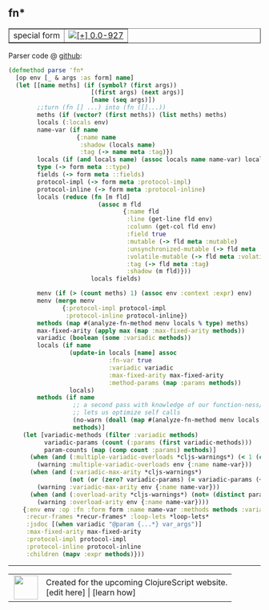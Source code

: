 ## fn\*



 <table border="1">
<tr>
<td>special form</td>
<td><a href="https://github.com/cljsinfo/cljs-api-docs/tree/0.0-927"><img valign="middle" alt="[+] 0.0-927" title="Added in 0.0-927" src="https://img.shields.io/badge/+-0.0--927-lightgrey.svg"></a> </td>
</tr>
</table>









Parser code @ [github](https://github.com/clojure/clojurescript/blob/r2027/src/clj/cljs/analyzer.clj#L554-L619):

```clj
(defmethod parse 'fn*
  [op env [_ & args :as form] name]
  (let [[name meths] (if (symbol? (first args))
                       [(first args) (next args)]
                       [name (seq args)])
        ;;turn (fn [] ...) into (fn ([]...))
        meths (if (vector? (first meths)) (list meths) meths)
        locals (:locals env)
        name-var (if name
                   {:name name
                    :shadow (locals name)
                    :tag (-> name meta :tag)}) 
        locals (if (and locals name) (assoc locals name name-var) locals)
        type (-> form meta ::type)
        fields (-> form meta ::fields)
        protocol-impl (-> form meta :protocol-impl)
        protocol-inline (-> form meta :protocol-inline)
        locals (reduce (fn [m fld]
                         (assoc m fld
                                {:name fld
                                 :line (get-line fld env)
                                 :column (get-col fld env)
                                 :field true
                                 :mutable (-> fld meta :mutable)
                                 :unsynchronized-mutable (-> fld meta :unsynchronized-mutable)
                                 :volatile-mutable (-> fld meta :volatile-mutable)
                                 :tag (-> fld meta :tag)
                                 :shadow (m fld)}))
                       locals fields)

        menv (if (> (count meths) 1) (assoc env :context :expr) env)
        menv (merge menv
               {:protocol-impl protocol-impl
                :protocol-inline protocol-inline})
        methods (map #(analyze-fn-method menv locals % type) meths)
        max-fixed-arity (apply max (map :max-fixed-arity methods))
        variadic (boolean (some :variadic methods))
        locals (if name
                 (update-in locals [name] assoc
                            :fn-var true
                            :variadic variadic
                            :max-fixed-arity max-fixed-arity
                            :method-params (map :params methods))
                 locals)
        methods (if name
                  ;; a second pass with knowledge of our function-ness/arity
                  ;; lets us optimize self calls
                  (no-warn (doall (map #(analyze-fn-method menv locals % type) meths)))
                  methods)]
    (let [variadic-methods (filter :variadic methods)
          variadic-params (count (:params (first variadic-methods)))
          param-counts (map (comp count :params) methods)]
      (when (and (:multiple-variadic-overloads *cljs-warnings*) (< 1 (count variadic-methods)))
        (warning :multiple-variadic-overloads env {:name name-var}))
      (when (and (:variadic-max-arity *cljs-warnings*)
                 (not (or (zero? variadic-params) (= variadic-params (+ 1 max-fixed-arity)))))
        (warning :variadic-max-arity env {:name name-var}))
      (when (and (:overload-arity *cljs-warnings*) (not= (distinct param-counts) param-counts))
        (warning :overload-arity env {:name name-var})))
    {:env env :op :fn :form form :name name-var :methods methods :variadic variadic
     :recur-frames *recur-frames* :loop-lets *loop-lets*
     :jsdoc [(when variadic "@param {...*} var_args")]
     :max-fixed-arity max-fixed-arity
     :protocol-impl protocol-impl
     :protocol-inline protocol-inline
     :children (mapv :expr methods)}))
```

<!--
Repo - tag - source tree - lines:

 <pre>
clojurescript @ r2027
└── src
    └── clj
        └── cljs
            └── <ins>[analyzer.clj:554-619](https://github.com/clojure/clojurescript/blob/r2027/src/clj/cljs/analyzer.clj#L554-L619)</ins>
</pre>

-->

---




 <table>
<tr><td>
<img valign="middle" align="right" width="48px" src="http://i.imgur.com/Hi20huC.png">
</td><td>
Created for the upcoming ClojureScript website.<br>
[edit here] | [learn how]
</td></tr></table>

[edit here]:https://github.com/cljsinfo/cljs-api-docs/blob/master/cljsdoc/special/fnSTAR.cljsdoc
[learn how]:https://github.com/cljsinfo/cljs-api-docs/wiki/cljsdoc-files

<!--

This information was too distracting to show to readers, but I'll leave it
commented here since it is helpful to:

- pretty-print the data used to generate this document
- and show how to retrieve that data



The API data for this symbol:

```clj
{:ns "special",
 :name "fn*",
 :type "special form",
 :source {:code "(defmethod parse 'fn*\n  [op env [_ & args :as form] name]\n  (let [[name meths] (if (symbol? (first args))\n                       [(first args) (next args)]\n                       [name (seq args)])\n        ;;turn (fn [] ...) into (fn ([]...))\n        meths (if (vector? (first meths)) (list meths) meths)\n        locals (:locals env)\n        name-var (if name\n                   {:name name\n                    :shadow (locals name)\n                    :tag (-> name meta :tag)}) \n        locals (if (and locals name) (assoc locals name name-var) locals)\n        type (-> form meta ::type)\n        fields (-> form meta ::fields)\n        protocol-impl (-> form meta :protocol-impl)\n        protocol-inline (-> form meta :protocol-inline)\n        locals (reduce (fn [m fld]\n                         (assoc m fld\n                                {:name fld\n                                 :line (get-line fld env)\n                                 :column (get-col fld env)\n                                 :field true\n                                 :mutable (-> fld meta :mutable)\n                                 :unsynchronized-mutable (-> fld meta :unsynchronized-mutable)\n                                 :volatile-mutable (-> fld meta :volatile-mutable)\n                                 :tag (-> fld meta :tag)\n                                 :shadow (m fld)}))\n                       locals fields)\n\n        menv (if (> (count meths) 1) (assoc env :context :expr) env)\n        menv (merge menv\n               {:protocol-impl protocol-impl\n                :protocol-inline protocol-inline})\n        methods (map #(analyze-fn-method menv locals % type) meths)\n        max-fixed-arity (apply max (map :max-fixed-arity methods))\n        variadic (boolean (some :variadic methods))\n        locals (if name\n                 (update-in locals [name] assoc\n                            :fn-var true\n                            :variadic variadic\n                            :max-fixed-arity max-fixed-arity\n                            :method-params (map :params methods))\n                 locals)\n        methods (if name\n                  ;; a second pass with knowledge of our function-ness/arity\n                  ;; lets us optimize self calls\n                  (no-warn (doall (map #(analyze-fn-method menv locals % type) meths)))\n                  methods)]\n    (let [variadic-methods (filter :variadic methods)\n          variadic-params (count (:params (first variadic-methods)))\n          param-counts (map (comp count :params) methods)]\n      (when (and (:multiple-variadic-overloads *cljs-warnings*) (< 1 (count variadic-methods)))\n        (warning :multiple-variadic-overloads env {:name name-var}))\n      (when (and (:variadic-max-arity *cljs-warnings*)\n                 (not (or (zero? variadic-params) (= variadic-params (+ 1 max-fixed-arity)))))\n        (warning :variadic-max-arity env {:name name-var}))\n      (when (and (:overload-arity *cljs-warnings*) (not= (distinct param-counts) param-counts))\n        (warning :overload-arity env {:name name-var})))\n    {:env env :op :fn :form form :name name-var :methods methods :variadic variadic\n     :recur-frames *recur-frames* :loop-lets *loop-lets*\n     :jsdoc [(when variadic \"@param {...*} var_args\")]\n     :max-fixed-arity max-fixed-arity\n     :protocol-impl protocol-impl\n     :protocol-inline protocol-inline\n     :children (mapv :expr methods)}))",
          :title "Parser code",
          :repo "clojurescript",
          :tag "r2027",
          :filename "src/clj/cljs/analyzer.clj",
          :lines [554 619]},
 :full-name "special/fn*",
 :full-name-encode "special/fnSTAR",
 :history [["+" "0.0-927"]]}

```

Retrieve the API data for this symbol:

```clj
;; from Clojure REPL
(require '[clojure.edn :as edn])
(-> (slurp "https://raw.githubusercontent.com/cljsinfo/cljs-api-docs/catalog/cljs-api.edn")
    (edn/read-string)
    (get-in [:symbols "special/fn*"]))
```

-->
